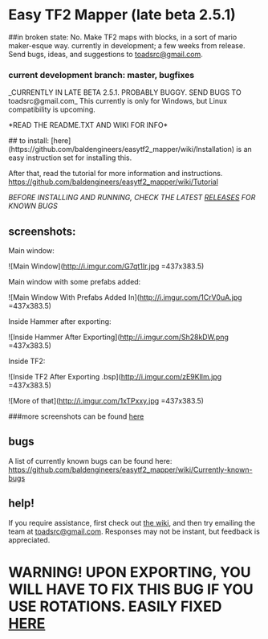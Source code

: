 # Easy TF2 Mapper (late beta 2.5.1)
##in broken state: No.
Make TF2 maps with blocks, in a sort of mario maker-esque way. currently in development; a few weeks from release. Send bugs, ideas, and suggestions to toadsrc@gmail.com.
### current development branch: master, bugfixes
<p>
_CURRENTLY IN LATE BETA 2.5.1. PROBABLY BUGGY. SEND BUGS TO toadsrc@gmail.com_ This currently is only for Windows, but Linux compatibility is upcoming.
<p>
*READ THE README.TXT AND WIKI FOR INFO*
<p>
<p>
## to install:
[here](https://github.com/baldengineers/easytf2_mapper/wiki/Installation) is an easy instruction set for installing this.

After that, read the tutorial for more information and instructions. https://github.com/baldengineers/easytf2_mapper/wiki/Tutorial

_*BEFORE INSTALLING AND RUNNING, CHECK THE LATEST [RELEASES](https://github.com/baldengineers/easytf2_mapper/releases) FOR KNOWN BUGS*_
## screenshots:
Main window:

![Main Window](http://i.imgur.com/G7qt1Ir.jpg =437x383.5)

Main window with some prefabs added:

![Main Window With Prefabs Added In](http://i.imgur.com/1CrV0uA.jpg =437x383.5)

Inside Hammer after exporting:

![Inside Hammer After Exporting](http://i.imgur.com/Sh28kDW.png =437x383.5)

Inside TF2:

![Inside TF2 After Exporting .bsp](http://i.imgur.com/zE9KlIm.jpg =437x383.5)

![More of that](http://i.imgur.com/1xTPxxy.jpg =437x383.5)

###more screenshots can be found [here](https://github.com/baldengineers/easytf2_mapper/wiki/Screenshots)
## bugs
A list of currently known bugs can be found here: https://github.com/baldengineers/easytf2_mapper/wiki/Currently-known-bugs
## help!
If you require assistance, first check out [the wiki](https://github.com/baldengineers/easytf2_mapper/wiki), and then try emailing the team at toadsrc@gmail.com. Responses may not be instant, but feedback is appreciated.

# WARNING! UPON EXPORTING, YOU WILL HAVE TO FIX THIS BUG IF YOU USE ROTATIONS. EASILY FIXED [HERE](https://github.com/baldengineers/easytf2_mapper/wiki/Texture-bug)
